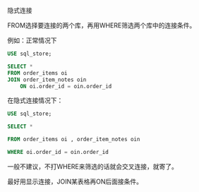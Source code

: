隐式连接

FROM选择要连接的两个库，再用WHERE筛选两个库中的连接条件。

例如：正常情况下
```sql
USE sql_store;

SELECT *
FROM order_items oi
JOIN order_item_notes oin
	ON oi.order_id = oin.order_id
```

在隐式连接情况下：
```sql
USE sql_store;

SELECT *

FROM order_items oi , order_item_notes oin

WHERE oi.order_id = oin.order_id
```

一般不建议，不打WHERE来筛选的话就会交叉连接，就寄了。

最好用显示连接，JOIN某表格再ON后面接条件。